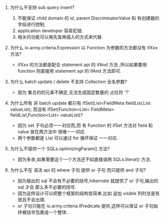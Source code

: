 1. 为什么不支持 sub query insert?
   1. 不能保证 child domain 的 id, parent DiscriminatorValue 和 有创建器的字段进行控制,
   2. application developer 容易犯错.
   3. 相关的功能可以用先查再插入的方式来代替.

2. 为什么 io.army.criteria.Expression 以 Function 为参数的方法都没有 ifXxx 方法?
   * ifXxx 的方法都是配合 statement api 的 ifAnd 方法 ,所以如果要用 function 则直接用 statement api 的 ifAnd 方法即可.

3. 为什么 batch update / delete 不支持 Collection 全名参数?
   * 因为 集合的的元素不确定,无法生成固定数量的 占位符 '?'

4. 为什么所有 非 batch update 都只有 ifSet(List<FieldMeta<?,?> fieldList,List<Expression> valueList); 而没有 ifSet(Function<List<
   FieldMeta<?,?>> fieldList,Function<List<Expression>> valueList)?
   * 因为 set 子句必须一一对应而,而 有 Function 的 ifSet 方法对 field 和 value 放在两方法中 很难一一对应.
   * 两个参数都是 List 可以通过 for 循环保证 一一对应.

5. 为什么不提供一个 SQLs.optimizingParam() 方法?
   * 因为多余,如果需要这个一个方法还不如直接调用 SQLs.literal() 方法.

6. 为什么不在 语法 api 的 where 子句 提供 or 子句 而只提供 and 子句?
   * 因为输出的 sql 不会有不必要的括号,hibernate 就提供了 or 子句,输出的 sql 才会 那么多不必要的括号.
   * 因为这样设计可以把整个框架的结构变简单,比如 追加 visible 列时总是有效且不会出错.
   * or 子句只能在 io.army.criteria.IPredicate 提供,这样可以保证 or 子句始终被括号包裹成一个整体.